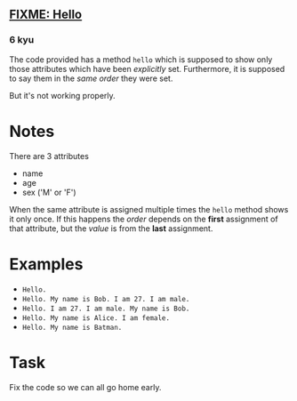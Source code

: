 <h2><a href=https://www.codewars.com/kata/5b0a80ce84a30f4762000069/train/javascript target="_blank">FIXME: Hello</a></h2><h3>6 kyu</h3><p>The code provided has a method <code>hello</code> which is supposed to show only those attributes which have been <em>explicitly</em> set. Furthermore, it is supposed to say them in the <em>same order</em> they were set.</p><p>But it's not working properly.</p><h1 id="notes">Notes</h1><p>There are 3 attributes</p><ul><li>name </li><li>age</li><li>sex ('M' or 'F')</li></ul><p>When the same attribute is assigned multiple times the <code>hello</code> method shows it only once. If this happens the <em>order</em> depends on the <strong>first</strong> assignment of that attribute, but the <em>value</em> is from the <strong>last</strong> assignment.</p><h1 id="examples">Examples</h1><ul><li><code>Hello.</code></li><li><code>Hello. My name is Bob. I am 27. I am male.</code></li><li><code>Hello. I am 27. I am male. My name is Bob.</code></li><li><code>Hello. My name is Alice. I am female.</code></li><li><code>Hello. My name is Batman.</code></li></ul><h1 id="task">Task</h1><p>Fix the code so we can all go home early.</p>